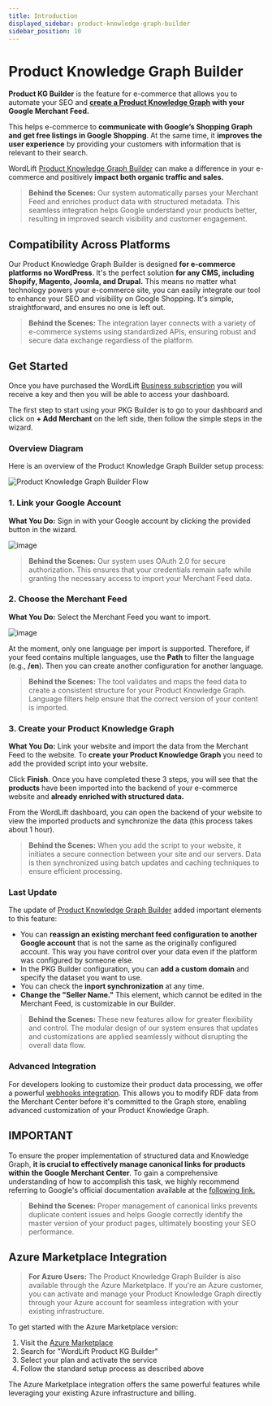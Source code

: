 ```yaml
---
title: Introduction
displayed_sidebar: product-knowledge-graph-builder
sidebar_position: 10
---
```


# Product Knowledge Graph Builder

**Product KG Builder** is the feature for e-commerce that allows you to automate your SEO and **[create a Product Knowledge Graph](https://wordlift.io/blog/en/how-build-product-knowledge-graph/) with your Google Merchant Feed.**

This helps e-commerce to **communicate with Google’s Shopping Graph and get free listings in Google Shopping**. At the same time, it **improves the user experience** by providing your customers with information that is relevant to their search.

WordLift [Product Knowledge Graph Builder](https://wordlift.io/seo-for-non-wordpress-ecommerce/) can make a difference in your e-commerce and positively **impact both organic traffic and sales.**

> **Behind the Scenes:**
> Our system automatically parses your Merchant Feed and enriches product data with structured metadata. This seamless integration helps Google understand your products better, resulting in improved search visibility and customer engagement.

## Compatibility Across Platforms

Our Product Knowledge Graph Builder is designed **for e-commerce platforms no WordPress**. It's the perfect solution **for any CMS, including Shopify, Magento, Joomla, and Drupal.** This means no matter what technology powers your e-commerce site, you can easily integrate our tool to enhance your SEO and visibility on Google Shopping. It's simple, straightforward, and ensures no one is left out.

> **Behind the Scenes:**
> The integration layer connects with a variety of e-commerce systems using standardized APIs, ensuring robust and secure data exchange regardless of the platform.

## Get Started

Once you have purchased the WordLift [Business subscription](https://wordlift.io/pricing/) you will receive a key and then you will be able to access your dashboard.

The first step to start using your PKG Builder is to go to your dashboard and click on **+ Add Merchant** on the left side, then follow the simple steps in the wizard.

### Overview Diagram

Here is an overview of the Product Knowledge Graph Builder setup process:

![Product Knowledge Graph Builder Flow](images/PKGBuilder_workflow.svg)

### 1. Link your Google Account

**What You Do:**
Sign in with your Google account by clicking the provided button in the wizard.

![image](images/PKGBuilder_1.png)

> **Behind the Scenes:**
> Our system uses OAuth 2.0 for secure authorization. This ensures that your credentials remain safe while granting the necessary access to import your Merchant Feed data.

### 2. Choose the Merchant Feed

**What You Do:**
Select the Merchant Feed you want to import.

![image](images/PKGBuilder_2.png)

At the moment, only one language per import is supported. Therefore, if your feed contains multiple languages, use the **Path** to filter the language (e.g., **/en**). Then you can create another configuration for another language.

> **Behind the Scenes:**
> The tool validates and maps the feed data to create a consistent structure for your Product Knowledge Graph. Language filters help ensure that the correct version of your content is imported.

### 3. Create your Product Knowledge Graph

**What You Do:**
Link your website and import the data from the Merchant Feed to the website. To **create your Product Knowledge Graph** you need to add the provided script into your website.

Click **Finish**. Once you have completed these 3 steps, you will see that the **products** have been imported into the backend of your e-commerce website and **already enriched with structured data.**

From the WordLift dashboard, you can open the backend of your website to view the imported products and synchronize the data (this process takes about 1 hour).

> **Behind the Scenes:**
> When you add the script to your website, it initiates a secure connection between your site and our servers. Data is then synchronized using batch updates and caching techniques to ensure efficient processing.

### Last Update

The update of [Product Knowledge Graph Builder](https://wordlift.io/seo-for-non-wordpress-ecommerce/) added important elements to this feature:

- You can **reassign an existing merchant feed configuration to another Google account** that is not the same as the originally configured account. This way you have control over your data even if the platform was configured by someone else.
- In the PKG Builder configuration, you can **add a custom domain** and specify the dataset you want to use.
- You can check the **inport synchronization** at any time.
- **Change the "Seller Name."** This element, which cannot be edited in the Merchant Feed, is customizable in our Builder.

> **Behind the Scenes:**
> These new features allow for greater flexibility and control. The modular design of our system ensures that updates and customizations are applied seamlessly without disrupting the overall data flow.

### Advanced Integration

For developers looking to customize their product data processing, we offer a powerful [webhooks integration](./webhooks.md). This allows you to modify RDF data from the Merchant Center before it's committed to the Graph store, enabling advanced customization of your Product Knowledge Graph.

## IMPORTANT

To ensure the proper implementation of structured data and Knowledge Graph, **it is crucial to effectively manage canonical links for products within the Google Merchant Center**. To gain a comprehensive understanding of how to accomplish this task, we highly recommend referring to Google's official documentation available at the [following link.](https://support.google.com/merchants/answer/9340054?hl=en)

> **Behind the Scenes:**
> Proper management of canonical links prevents duplicate content issues and helps Google correctly identify the master version of your product pages, ultimately boosting your SEO performance.

## Azure Marketplace Integration

> **For Azure Users:** The Product Knowledge Graph Builder is also available through the Azure Marketplace. If you're an Azure customer, you can activate and manage your Product Knowledge Graph directly through your Azure account for seamless integration with your existing infrastructure.

To get started with the Azure Marketplace version:

1. Visit the [Azure Marketplace](https://azuremarketplace.microsoft.com)
2. Search for "WordLift Product KG Builder"
3. Select your plan and activate the service
4. Follow the standard setup process as described above

The Azure Marketplace integration offers the same powerful features while leveraging your existing Azure infrastructure and billing.

